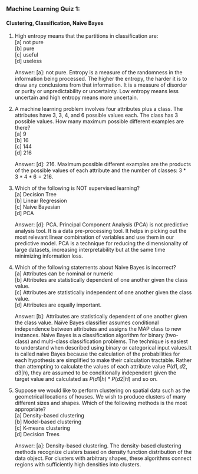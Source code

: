 ### Machine Learning Quiz 1:

#### Clustering, Classification, Naive Bayes

1. High entropy means that the partitions in classification are: <br/>
[a] not pure <br/>
[b] pure <br/>
[c] useful <br/>
[d] useless <br/>

    Answer: [a]: not pure. Entropy is a measure of the randomness in the information being processed. The higher the entropy, the harder it is to draw any conclusions from that  information. It is a measure of disorder or purity or unpredictability or uncertainty. Low entropy means less uncertain and high entropy means more uncertain.

2. A machine learning problem involves four attributes plus a class. The attributes have 3, 3, 4, and 6 possible values each. The class has 3 possible values. How many maximum possible different examples are there? <br/>
[a] 9 <br/>
[b] 16 <br/>
[c] 144 <br/>
[d] 216 <br/>

    Answer: [d]: 216. Maximum possible different examples are the products of the possible values of each attribute and the number of classes: $3 * 3 * 4 * 6 = 216$.

3. Which of the following is NOT supervised learning? <br/>
[a] Decision Tree <br/>
[b] Linear Regression <br/>
[c] Naive Bayesian <br/>
[d] PCA <br/>
    
    Answer: [d]: PCA. Principal Component Analysis (PCA) is not predictive analysis tool. It is a data pre-processing tool. It helps in picking out the most relevant linear combination of variables and use them in our predictive model. PCA is a technique for reducing the dimensionality of large datasets, increasing interpretability but at the same time minimizing information loss. 

4. Which of the following statements about Naive Bayes is incorrect? <br/>
[a] Attributes can be nominal or numeric <br/>
[b] Attributes are statistically dependent of one another given the class value. <br/>
[c] Attributes are statistically independent of one another given the class value. <br/>
[d] Attributes are equally important. <br/>

    Answer: [b]: Attributes are statistically dependent of one another given the class value. Naïve Bayes classifier assumes conditional independence between attributes and assigns the MAP class to new instances. Naive Bayes is a classification algorithm for binary (two-class) and multi-class classification problems. The technique is easiest to understand when described using binary or categorical input values.It is called naive Bayes because the calculation of the probabilities for each hypothesis are simplified to make their calculation tractable. Rather than attempting to calculate the values of each attribute value $P(d1, d2, d3|h)$, they are assumed to be conditionally independent given the target value and calculated as $P(d1|h) * P(d2|H)$ and so on.
    
5. Suppose we would like to perform clustering on spatial data such as the geometrical locations of houses. We wish to produce clusters of many different sizes and shapes. Which of the following methods is the most appropriate? <br/>
[a] Density-based clustering <br/>
[b] Model-based clustering <br/>
[c] K-means clustering <br/>
[d] Decision Trees <br/>  

    Answer: [a]: Density-based clustering. The density-based clustering methods recognize clusters based on density function distribution of the data object. For clusters with arbitrary shapes, these algorithms connect regions with sufficiently high densities into clusters.
